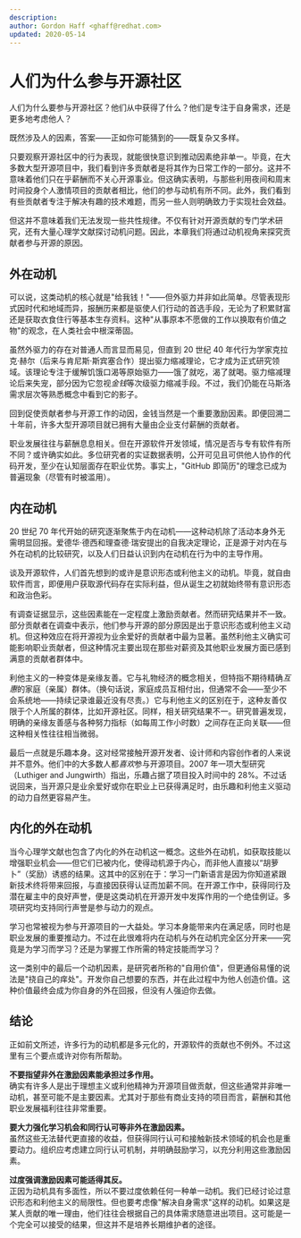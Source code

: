 ```yaml
---
description:
author: Gordon Haff <ghaff@redhat.com>
updated: 2020-05-14
---
```


# 人们为什么参与开源社区

人们为什么要参与开源社区？他们从中获得了什么？他们是专注于自身需求，还是更多地考虑他人？

既然涉及人的因素，答案——正如你可能猜到的——既复杂又多样。

只要观察开源社区中的行为表现，就能很快意识到推动因素绝非单一。毕竟，在大多数大型开源项目中，我们看到许多贡献者是将其作为日常工作的一部分。这并不意味着他们只在乎薪酬而不关心开源事业。但这确实表明，与那些利用夜间和周末时间投身个人激情项目的贡献者相比，他们的参与动机有所不同。此外，我们看到有些贡献者专注于解决有趣的技术难题，而另一些人则明确致力于实现社会效益。

但这并不意味着我们无法发现一些共性规律。不仅有针对开源贡献的专门学术研究，还有大量心理学文献探讨动机问题。因此，本章我们将通过动机视角来探究贡献者参与开源的原因。

## 外在动机

可以说，这类动机的核心就是"给我钱！"——但外驱力并非如此简单。尽管表现形式因时代和地域而异，报酬历来都是驱使人们行动的首选手段，无论为了积累财富还是获取衣食住行等基本生存资料。这种"从事原本不愿做的工作以换取有价值之物"的观念，在人类社会中根深蒂固。

虽然外驱力的存在对普通人而言显而易见，但直到 20 世纪 40 年代行为学家克拉克·赫尔（后来与肯尼斯·斯宾塞合作）提出驱力缩减理论，它才成为正式研究领域。该理论专注于缓解饥饿口渴等原始驱力——饿了就吃，渴了就喝。驱力缩减理论后来失宠，部分因为它忽视*金钱*等次级驱力缩减手段。不过，我们仍能在马斯洛需求层次等熟悉概念中看到它的影子。

回到促使贡献者参与开源工作的动因，金钱当然是一个重要激励因素。即便回溯二十年前，许多大型开源项目就已拥有大量由企业支付薪酬的贡献者。

职业发展往往与薪酬息息相关。但在开源软件开发领域，情况是否与专有软件有所不同？或许确实如此。多位研究者的实证数据表明，公开可见且可供他人协作的代码开发，至少在认知层面存在职业优势。事实上，"GitHub 即简历"的理念已成为普遍现象（尽管有时被滥用）。

## 内在动机

20 世纪 70 年代开始的研究逐渐聚焦于内在动机——这种动机除了活动本身外无需明显回报。爱德华·德西和理查德·瑞安提出的自我决定理论，正是源于对内在与外在动机的比较研究，以及人们日益认识到内在动机在行为中的主导作用。

谈及开源软件，人们首先想到的或许是意识形态或利他主义的动机。毕竟，就自由软件而言，即便用户获取源代码存在实际利益，但从诞生之初就始终带有意识形态和政治色彩。

有调查证据显示，这些因素能在一定程度上激励贡献者。然而研究结果并不一致。部分贡献者在调查中表示，他们参与开源的部分原因是出于意识形态或利他主义动机。但这种效应在将开源视为业余爱好的贡献者中最为显著。虽然利他主义确实可能影响职业贡献者，但这种情况主要出现在那些对薪资及其他职业发展方面已感到满意的贡献者群体中。

利他主义的一种变体是亲缘友善。它与礼物经济的概念相关，但特指不期待精确*互惠*的家庭（亲属）群体。（换句话说，家庭成员互相付出，但通常不会——至少不会系统地——持续记录谁最近没有尽责。）它与利他主义的区别在于，这种友善仅限于个人所属的群体，比如开源社区。同样，相关研究结果不一。研究普遍发现，明确的亲缘友善感与各种努力指标（如每周工作小时数）之间存在正向关联——但这种相关性往往相当微弱。

最后一点就是乐趣本身。这对经常接触开源开发者、设计师和内容创作者的人来说并不意外。他们中的大多数人都*喜欢*参与开源项目。2007 年一项大型研究（Luthiger and Jungwirth）指出，乐趣占据了项目投入时间中的 28%。不过话说回来，当开源只是业余爱好或你在职业上已获得满足时，由乐趣和利他主义驱动的动力自然更容易产生。

## 内化的外在动机

当今心理学文献也包含了内化的外在动机这一概念。这些外在动机，如获取技能以增强职业机会——但它们已被内化，使得动机源于内心，而非他人直接以“胡萝卜”（奖励）诱惑的结果。这其中的区别在于：学习一门新语言是因为你知道紧跟新技术终将带来回报，与直接因获得认证而加薪不同。在开源工作中，获得同行及潜在雇主中的良好声誉，便是这类动机在开源开发中发挥作用的一个绝佳例证。多项研究均支持同行声誉是参与动力的观点。

学习也常被视为参与开源项目的一大益处。学习本身能带来内在满足感，同时也是职业发展的重要推动力。不过在此很难将内在动机与外在动机完全区分开来——究竟是为学习而学习？还是为掌握工作所需的特定技能而学习？

这一类别中的最后一个动机因素，是研究者所称的"自用价值"，但更通俗易懂的说法是"挠自己的痒处"。开发你自己想要的东西，并在此过程中为他人创造价值。这种价值最终会成为你自身的外在回报，但没有人强迫你去做。

## 结论

正如前文所述，许多行为的动机都是多元化的，开源软件的贡献也不例外。不过这里有三个要点或许对你有所帮助。

**不要指望非外在激励因素能承担过多作用。**  
确实有许多人是出于理想主义或利他精神为开源项目做贡献，但这些通常并非唯一动机，甚至可能不是主要因素。尤其对于那些有商业支持的项目而言，薪酬和其他职业发展福利往往非常重要。

**要大力强化学习机会和同行认可等非外在激励因素。**  
虽然这些无法替代更直接的收益，但获得同行认可和接触新技术领域的机会也是重要动力。组织应考虑建立同行认可机制，并明确鼓励学习，以充分利用这些激励因素。

**过度强调激励因素可能适得其反。**  
正因为动机具有多面性，所以不要过度依赖任何一种单一动机。我们已经讨论过意识形态和利他主义的局限性。但也要考虑像"解决自身需求"这样的动机。如果这是某人贡献的唯一理由，他们往往会根据自己的具体需求随意进出项目。这可能是一个完全可以接受的结果，但这并不是培养长期维护者的途径。
